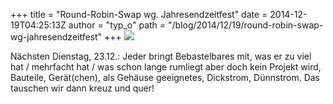 +++
title = "Round-Robin-Swap wg. Jahresendzeitfest"
date = 2014-12-19T04:25:13Z
author = "typ_o"
path = "/blog/2014/12/19/round-robin-swap-wg-jahresendzeitfest"
+++
![](/media/reuse.gif)

Nächsten Dienstag, 23.12.: Jeder bringt Bebastelbares mit, was er zu
viel hat / mehrfacht hat / was schon lange rumliegt aber doch kein
Projekt wird, Bauteile, Gerät(chen), als Gehäuse geeignetes, Dickstrom,
Dünnstrom. Das tauschen wir dann kreuz und quer!
